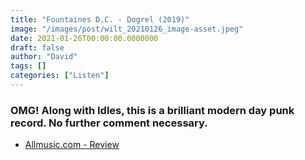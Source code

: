 ```yaml
---
title: "Fountaines D.C. - Dogrel (2019)"
image: "/images/post/wilt_20210126_image-asset.jpeg"
date: 2021-01-26T00:00:00.0000000
draft: false
author: "David"
tags: []
categories: ["Listen"]
---
```

### OMG! Along with Idles, this is a brilliant modern day punk record. No further comment necessary.

-  [Allmusic.com - Review](https://www.allmusic.com/album/dogrel-mw0003248275)